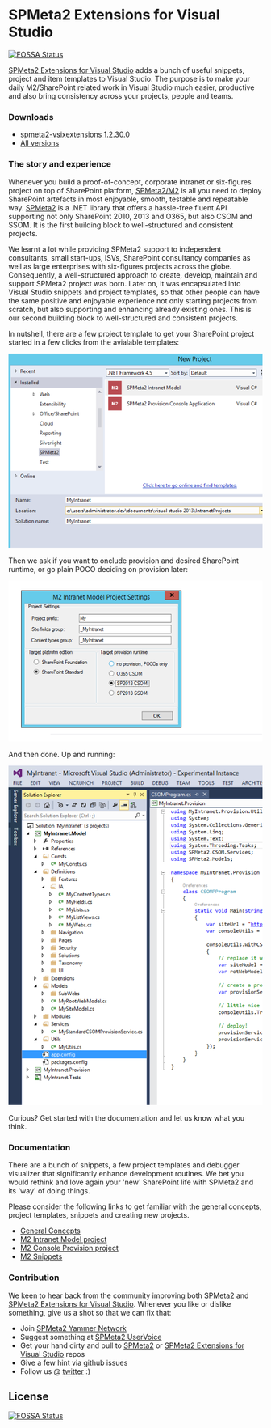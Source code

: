 # SPMeta2 Extensions for Visual Studio
[![FOSSA Status](https://app.fossa.io/api/projects/git%2Bgithub.com%2Favishnyakov%2Fspmeta2-vsixextensions.svg?type=shield)](https://app.fossa.io/projects/git%2Bgithub.com%2Favishnyakov%2Fspmeta2-vsixextensions?ref=badge_shield)

[SPMeta2 Extensions for Visual Studio]("https://github.com/SubPointSolutions/spmeta2-vsixextensions") adds a bunch of useful snippets, project and item templates to Visual Studio. The purpose is to make your daily M2/SharePoint related work in Visual Studio much easier, productive and also bring consistency across your projects, people and teams.

### Downloads

* [spmeta2-vsixextensions 1.2.30.0](https://github.com/SubPointSolutions/spmeta2-vsixextensions/tree/dev/Releases/M2-vsixextensions%201.2.30.0)
* [All versions](https://github.com/SubPointSolutions/spmeta2-vsixextensions/tree/dev/Releases)

### The story and experience
Whenever you build a proof-of-concept, corporate intranet or six-figures project on top of SharePoint platform, 
[SPMeta2/M2]("https://github.com/SubPointSolutions/spmeta2") is all you need to deploy SharePoint artefacts in most enjoyable, smooth, testable and repeatable way. [SPMeta2]("https://github.com/SubPointSolutions/spmeta2") is a .NET library that offers a  hassle-free fluent API supporting not only SharePoint 2010, 2013 and O365, but also CSOM and SSOM. It is the first building block to well-structured and consistent projects.

We learnt a lot while providing SPMeta2 support to independent consultants, small start-ups, ISVs, SharePoint consultancy companies as well as large enterprises with six-figures projects across the globe. Consequently, a well-structured approach to create, develop, maintain and support SPMeta2 project was born. Later on, it was encapsulated into Visual Studio snippets and project templates, so that other people can have the same positive and enjoyable experience not only starting projects from scratch, but also supporting and enhancing already existing ones. This is our second building block to well-structured and consistent projects.

In nutshell, there are a few project template to get your SharePoint project started in a few clicks from the avialable templates:

![](https://raw.githubusercontent.com/SubPointSolutions/spmeta2-vsixextensions/dev/SPMeta2.VsixExtensions.Docs/Resources/Home/img/M2NewProjectWizard.png)

Then we ask if you want to onclude provision and desired SharePoint runtime, or go plain POCO deciding on provision later:

![](https://raw.githubusercontent.com/SubPointSolutions/spmeta2-vsixextensions/dev/SPMeta2.VsixExtensions.Docs/Resources/Home/img/M2NewProjectWizard.Runtime.png)

And then done. Up and running:

![](https://raw.githubusercontent.com/SubPointSolutions/spmeta2-vsixextensions/dev/SPMeta2.VsixExtensions.Docs/Resources/Home/img/M2ModelProjectExpanded.png)

Curious? Get started with the documentation and let us know what you think.

### Documentation 
There are a bunch of snippets, a few project templates and debugger visualizer that significantly enhance development routines. We bet you would rethink and love again your 'new' SharePoint life with SPMeta2 and its 'way' of doing things.

Please consider the following links to get familiar with the general concepts, project templates, snippets and creating new projects.

* [General Concepts](https://github.com/SubPointSolutions/spmeta2-vsixextensions/wiki/General-concepts)
* [M2 Intranet Model project](https://github.com/SubPointSolutions/spmeta2-vsixextensions/wiki/M2-Intranet-Model-project)
* [M2 Console Provision project](https://github.com/SubPointSolutions/spmeta2-vsixextensions/wiki/M2-Console-Provision-project)
* [M2 Snippets](https://github.com/SubPointSolutions/spmeta2-vsixextensions/wiki/M2-Snippets)

### Contribution
We keen to hear back from the community improving both [SPMeta2](https://github.com/SubPointSolutions/spmeta2) and [SPMeta2 Extensions for Visual Studio](https://github.com/SubPointSolutions/spmeta2-vsixextensions). Whenever you like or dislike something, give us a shot so that we can fix that:
* Join [SPMeta2 Yammer Network](https://www.yammer.com/spmeta2feedback)
* Suggest something at [SPMeta2 UserVoice](https://subpointsolutions.uservoice.com)
* Get your hand dirty and pull to [SPMeta2](https://github.com/SubPointSolutions/spmeta2) or [SPMeta2 Extensions for Visual Studio](https://github.com/SubPointSolutions/spmeta2-vsixextensions) repos
* Give a few hint via github issues
* Follow us @ [twitter](https://twitter.com/spmeta2) :)


## License
[![FOSSA Status](https://app.fossa.io/api/projects/git%2Bgithub.com%2Favishnyakov%2Fspmeta2-vsixextensions.svg?type=large)](https://app.fossa.io/projects/git%2Bgithub.com%2Favishnyakov%2Fspmeta2-vsixextensions?ref=badge_large)